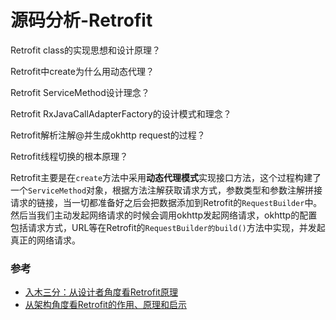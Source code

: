 # 源码分析-Retrofit

Retrofit class的实现思想和设计原理？

Retrofit中create为什么用动态代理？

Retrofit ServiceMethod设计理念？

Retrofit RxJavaCallAdapterFactory的设计模式和理念？

Retrofit解析注解@并生成okhttp request的过程？

Retrofit线程切换的根本原理？



Retrofit主要是在`create`方法中采用**动态代理模式**实现接口方法，这个过程构建了一个`ServiceMethod`对象，根据方法注解获取请求方式，参数类型和参数注解拼接请求的链接，当一切都准备好之后会把数据添加到Retrofit的`RequestBuilder`中。然后当我们主动发起网络请求的时候会调用okhttp发起网络请求，okhttp的配置包括请求方式，URL等在Retrofit的`RequestBuilder的build()`方法中实现，并发起真正的网络请求。

### 参考

* [入木三分：从设计者角度看Retrofit原理](https://juejin.cn/post/6963202606676049957)
* [从架构角度看Retrofit的作用、原理和启示](https://www.jianshu.com/p/f57b7cdb1c99)